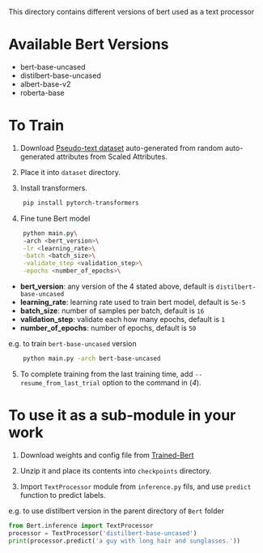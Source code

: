 This directory contains different versions of bert used as a text processor



# Available Bert Versions
- bert-base-uncased
- distilbert-base-uncased
- albert-base-v2
- roberta-base



# To Train 

1. Download [Pseudo-text dataset]((https://drive.google.com/file/d/1Pw7myk-tj5CDEakHeRqvrL3Pj6Ap335Z/view?usp=sharing)) auto-generated from random auto-generated attributes from Scaled Attributes.

2. Place it into `dataset` directory.

3. Install transformers.
```bash
    pip install pytorch-transformers
```

4. Fine tune Bert model
```bash
    python main.py\ 
    -arch <bert_version>\
    -lr <learning_rate>\
    -batch <batch_size>\
    -validate_step <validation_step>\
    -epochs <number_of_epochs>\
```
- **bert_version**: any version of the 4 stated above, default is `distilbert-base-uncased`
- **learning_rate**: learning rate used to train bert model, default is `5e-5`
- **batch_size**: number of samples per batch, default is `16`
- **validation_step**: validate each how many epochs, default is `1`
- **number_of_epochs**: number of epochs, default is `50`

e.g. to train `bert-base-uncased` version
```bash
    python main.py -arch bert-base-uncased
```

5. To complete training from the last training time, add `--resume_from_last_trial` option to the command in (*4*).



# To use it as a sub-module in your work
1. Download weights and config file from [Trained-Bert](https://drive.google.com/drive/folders/1fCu8Lat0IN2FN8hF71ygUWTGEIqXJIR9?usp=sharing) 

2. Unzip it and place its contents into `checkpoints` directory.

3. Import `TextProcessor` module from `inference.py` fils, and use `predict` function to predict labels.

e.g. to use distilbert version in the parent directory of `Bert` folder
```python
from Bert.inference import TextProcessor
processor = TextProcessor('distilbert-base-uncased')
print(processor.predict('a guy with long hair and sunglasses.'))
```



